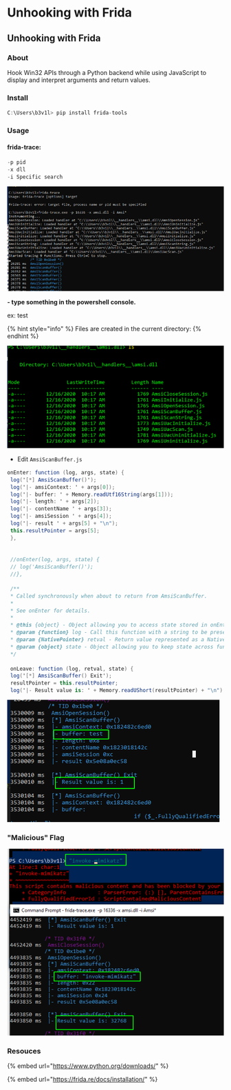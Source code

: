 # Unhooking with Frida

## Unhooking with Frida

### About

Hook Win32 APIs through a Python backend while using JavaScript to display and interpret arguments and return values.

### Install

```csharp
C:\Users\b3v1l> pip install frida-tools
```

### Usage

#### frida-trace:

```csharp
-p pid
-x dll
-i Specific search
```

![](../../../.gitbook/assets/image%20%287%29%20%281%29.png)

 **-  type something in the powershell console.**

 ex: test

{% hint style="info" %}
Files are created in the current directory:
{% endhint %}

![](../../../.gitbook/assets/image%20%2879%29.png)

- Edit `AmsiScanBuffer.js`

```csharp
onEnter: function (log, args, state) {
 log('[*] AmsiScanBuffer()');
 log('|- amsiContext: ' + args[0]);
 log('|- buffer: ' + Memory.readUtf16String(args[1]));
 log('|- length: ' + args[2]);
 log('|- contentName ' + args[3]);
 log('|- amsiSession ' + args[4]);
 log('|- result ' + args[5] + "\n");
 this.resultPointer = args[5];
 },


 //onEnter(log, args, state) {
 // log('AmsiScanBuffer()');
 //},

 /**
 * Called synchronously when about to return from AmsiScanBuffer.
 *
 * See onEnter for details.
 *
 * @this {object} - Object allowing you to access state stored in onEnter.
 * @param {function} log - Call this function with a string to be presented to the user.
 * @param {NativePointer} retval - Return value represented as a NativePointer object.
 * @param {object} state - Object allowing you to keep state across function calls.
 */

 onLeave: function (log, retval, state) {
 log('[*] AmsiScanBuffer() Exit');
 resultPointer = this.resultPointer;
 log('|- Result value is: ' + Memory.readUShort(resultPointer) + "\n");


```

![](../../../.gitbook/assets/image%20%28230%29.png)

### "Malicious" Flag

![](../../../.gitbook/assets/image%20%28157%29.png)

### Resouces

{% embed url="https://www.python.org/downloads/" %}

{% embed url="https://frida.re/docs/installation/" %}

